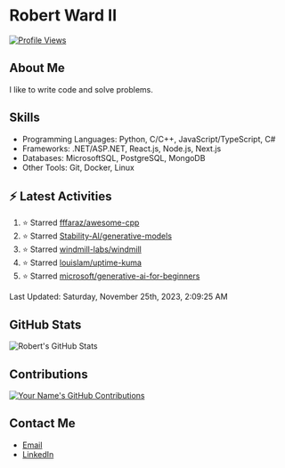 
# Robert Ward II

[![Profile Views](https://komarev.com/ghpvc/?username=Robert-W-Ward)](https://github.com/Robert-W-Ward)

## About Me
I like to write code and solve problems.

## Skills
- Programming Languages: Python, C/C++, JavaScript/TypeScript, C#
- Frameworks: .NET/ASP.NET, React.js, Node.js, Next.js
- Databases: MicrosoftSQL, PostgreSQL, MongoDB
- Other Tools: Git, Docker, Linux

## :zap: Latest Activities
<!--RECENT_ACTIVITY:start-->
1. ⭐ Starred [fffaraz/awesome-cpp](https://github.com/fffaraz/awesome-cpp)
2. ⭐ Starred [Stability-AI/generative-models](https://github.com/Stability-AI/generative-models)
3. ⭐ Starred [windmill-labs/windmill](https://github.com/windmill-labs/windmill)
4. ⭐ Starred [louislam/uptime-kuma](https://github.com/louislam/uptime-kuma)
5. ⭐ Starred [microsoft/generative-ai-for-beginners](https://github.com/microsoft/generative-ai-for-beginners)
<!--RECENT_ACTIVITY:end-->

<!--RECENT_ACTIVITY:last_update-->
Last Updated: Saturday, November 25th, 2023, 2:09:25 AM
<!--RECENT_ACTIVITY:last_update_end-->

<!--END_SECTIN:activity-->
## GitHub Stats
![Robert's GitHub Stats](https://github-readme-stats.vercel.app/api?username=Robert-W-Ward&show_icons=true&theme=radical)

## Contributions
[![Your Name's GitHub Contributions](https://github-readme-streak-stats.herokuapp.com/?user=Robert-W-Ward&theme=radical)](https://github.com/your-username)

## Contact Me
- [Email](mailto:robertwesleyward2019@gmail.com)
- [LinkedIn](https://linkedin.com/in/https://www.linkedin.com/in/robert-ward-ii/)
